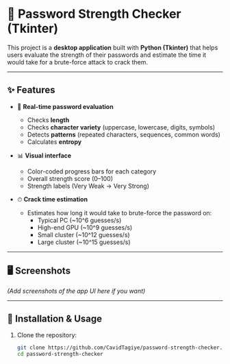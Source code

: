 # 🔐 Password Strength Checker (Tkinter)

This project is a **desktop application** built with **Python (Tkinter)** that helps users evaluate the strength of their passwords and estimate the time it would take for a brute-force attack to crack them.

---

## ✨ Features

- 📝 **Real-time password evaluation**
  - Checks **length**
  - Checks **character variety** (uppercase, lowercase, digits, symbols)
  - Detects **patterns** (repeated characters, sequences, common words)
  - Calculates **entropy**  

- 📊 **Visual interface**
  - Color-coded progress bars for each category
  - Overall strength score (0–100)
  - Strength labels (Very Weak → Very Strong)

- ⏱ **Crack time estimation**
  - Estimates how long it would take to brute-force the password on:
    - Typical PC (~10^6 guesses/s)
    - High-end GPU (~10^9 guesses/s)
    - Small cluster (~10^12 guesses/s)
    - Large cluster (~10^15 guesses/s)

---

## 🖥 Screenshots
*(Add screenshots of the app UI here if you want)*

---

## 🚀 Installation & Usage

1. Clone the repository:
   ```bash
   git clone https://github.com/CavidTagiye/password-strength-checker.git
   cd password-strength-checker
